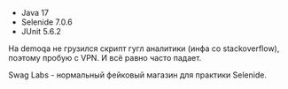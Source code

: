 * Java 17
* Selenide 7.0.6
* JUnit 5.6.2

На demoqa не грузился скрипт гугл аналитики (инфа со stackoverflow), 
поэтому пробую с VPN. И всё равно часто падает.

Swag Labs - нормальный фейковый магазин для практики Selenide.